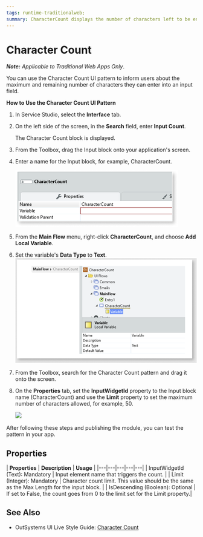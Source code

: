 ```yaml
---
tags: runtime-traditionalweb; 
summary: CharacterCount displays the number of characters left to be entered in a target input field.
---
```


# Character Count

**_Note:_**  _Applicable to Traditional Web Apps Only_.

You can use the Character Count UI pattern to inform users about the maximum and remaining number of characters they can enter into an input field. 

[//]: # (Add preview screenshot here if possible)

**How to Use the Character Count UI Pattern**

1. In Service Studio, select the **Interface** tab.
2. On the left side of the screen, in the **Search** field, enter **Input Count**.

    The Character Count block is displayed.

    [//]: # (Add Input icon here)
   
3. From the Toolbox, drag the Input block onto your application's screen.
4. Enter a name for the Input block, for example, CharacterCount.

    ![](<images/charactercount-image-3.png>)

5. From the **Main Flow** menu, right-click **CharacterCount**, and choose **Add Local Variable**.
 

6. Set the variable's **Data Type** to **Text**.
       ![](<images/charactercount-image-4.png>)

7. From the Toolbox, search for the Character Count pattern and drag it onto the screen.

  [//]: # (Add Charcter Count icon here)

8. On the **Properties** tab, set the **InputWidgetId** property to the Input block name (CharacterCount) and use the **Limit** property to set the maximum number of characters allowed, for example, 50.


    ![](<images/charactercount-image-1.png>)

After following these steps and publishing the module, you can test the pattern in your app.
## Properties

| **Properties** |  **Description** | **Usage** |
|---|---|---|---|---|
| InputWidgetId (Text): Mandatory | Input element name that triggers the count. |
| Limit (Integer): Mandatory  | Character count limit. This value should be the same as the Max Length for the input block. |
| IsDescending (Boolean): Optional  | If set to False, the count goes from 0 to the limit set for the Limit property.|




## See Also
* OutSystems UI Live Style Guide: [Character Count](https://outsystemsui.outsystems.com/WebStyleGuidePreview/CharacterCount.aspx)
